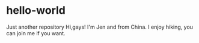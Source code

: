 # hello-world
Just another repository
Hi,gays!
I'm Jen and from China. 
I enjoy hiking, you can join me if you want.
